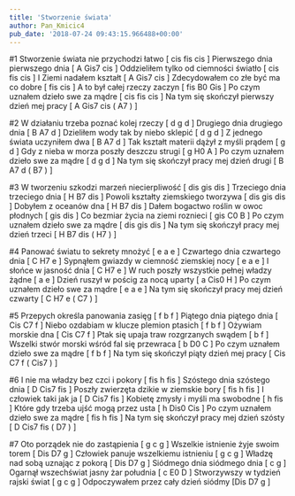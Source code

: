 ```yaml
---
title: 'Stworzenie świata'
author: Pan_Kmicic4
pub_date: '2018-07-24 09:43:15.966488+00:00'
---
```


#1
Stworzenie świata nie przychodzi łatwo [ cis fis cis ]
Pierwszego dnia pierwszego dnia [ A Gis7 cis ]
Oddzieliłem tylko od ciemności światło [ cis fis cis ]
I Ziemi nadałem kształt [ A Gis7 cis ]
Zdecydowałem co złe być ma co dobre [ fis cis ]
A to był całej rzeczy zaczyn [ fis B0 Gis ]
Po czym uznałem dzieło swe za mądre [ cis fis cis ]
Na tym się skończył pierwszy dzień mej pracy [ A Gis7 cis ( A7 ) ]

#2
W działaniu trzeba poznać kolej rzeczy [ d g d ]
Drugiego dnia drugiego dnia [ B A7 d ]
Dzieliłem wody tak by niebo sklepić [ d g d ]
Z jednego świata uczyniłem dwa [ B A7 d ]
Tak kształt materii dążył z myśli prądem [ g d ]
Gdy z nieba w morza poszły deszczu strugi [ g H0 A ]
Po czym uznałem dzieło swe za mądre [ d g d ]
Na tym się skończył pracy mej dzień drugi [ B A7 d  ( B7 ) ]

#3
W tworzeniu szkodzi marzeń niecierpliwość [ dis gis dis ]
Trzeciego dnia trzeciego dnia [ H B7 dis ]
Powoli kształty ziemskiego tworzywa [ dis gis dis ]
Dobyłem z oceanów dna [ H B7 dis ]
Dałem bogactwo roślin w owoc płodnych [ gis dis ]
Co bezmiar życia na ziemi roznieci [ gis C0 B ]
Po czym uznałem dzieło swe za mądre [ dis gis dis ]
Na tym się skończył pracy mej dzień trzeci [ H B7 dis ( H7 ) ]

#4
Panować światu to sekrety mnożyć [ e a e ]
Czwartego dnia czwartego dnia [ C H7 e ]
Sypnąłem gwiazdy w ciemność ziemskiej nocy [ e a e ]
I słońce w jasność dnia [ C H7 e ]
W ruch poszły wszystkie pełnej władzy żądne [ a e ]
Dzień ruszył w pościg za nocą uparty [ a Cis0 H ]
Po czym uznałem dzieło swe za mądre [ e a e ]
Na tym się skończył pracy mej dzień czwarty [ C H7 e ( C7 ) ]

#5
Przepych określa panowania zasięg [ f b f ]
Piątego dnia piątego dnia [ Cis C7 f ]
Niebo ozdabiam w klucze plemion ptasich [ f b f ]
Ożywiam morskie dna [ Cis C7 f ]
Ptak się upaja traw rozgrzanych swądem [ b f ]
Wszelki stwór morski wśród fal się przewraca [ b D0 C ]
Po czym uznałem dzieło swe za mądre [ f b f ]
Na tym się skończył piąty dzień mej pracy [ Cis C7 f ( Cis7 ) ]

#6
I nie ma władzy bez czci i pokory [ fis h fis ]
Szóstego dnia szóstego dnia [ D Cis7 fis ]
Poszły zwierzęta dzikie w ziemskie bory [ fis h fis ]
I człowiek taki jak ja [ D Cis7 fis ]
Kobietę zmysły i myśli ma swobodne [ h fis ]
Które gdy trzeba ujść mogą przez usta [ h Dis0 Cis ]
Po czym uznałem dzieło swe za mądre [ fis h fis ]
Na tym się skończył pracy mej dzień szósty [ D Cis7 fis ( D7 ) ]

#7
Oto porządek nie do zastąpienia [ g c g ]
Wszelkie istnienie żyje swoim torem [ Dis D7 g ]
Człowiek panuje wszelkiemu istnieniu [ g c g ]
Władzę nad sobą uznając z pokorą [ Dis D7 g ]
Siódmego dnia siódmego dnia [ c g ]
Ogarnął wszechświat jasny żar południa [ c E0 D ]
Stworzywszy w tydzień rajski świat [ g c g ]
Odpoczywałem przez cały dzień siódmy  [Dis D7 g ]